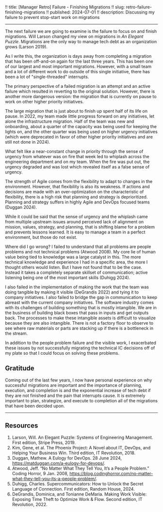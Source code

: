 !! title: [Manager Retro] Failure - Finishing Migrations
!! slug: retro-failure-finishing-migrations
!! published: 2024-07-01
!! description: Discussing my failure to prevent stop-start work on migrations

---

The next failure we are going to examine is the failure to focus on and finish migrations. Will
Larson changed my view on migrations in _An Elegant Puzzle_. Migrations are the only way to manage
tech debt as an organization grows (Larson 2019).

As I write this, the organization is days away from completing a migration that has been off-and-on
again for the last three years. This has been one of our largest and most important migrations.
However, with a small team and a lot of different work to do outside of this single initiative,
there has been a lot of "single-threaded" interrupts.

The primary perspective of a failed migration is an attempt and an active failure which resulted in
reverting to the original solution. However, there is another more dangerous version: the migration
that is currently on pause to work on other higher priority initiatives.

The large migration that is just about to finish up spent half of its life on pause. In 2022, my
team made little progress forward on any initiatives, let alone the infrastructure migration. Half
of the team was new and onboarding, about a quarter of the capacity was being used for keeping the
lights on, and the other quarter was being used on higher urgency initiatives (which were deprecated
in favor of other higher priority initiatives and are still not done in 2024). 

What felt like a near-constant change in priority through the sense of urgency from whatever was on
fire that week led to whiplash across the engineering department and on my team. When the fire was
put out, the urgency degraded and was lost which revealed itself as a false sense of urgency.

The strength of Agile comes from the flexibility to adapt to changes in the environment. However,
that flexibility is also its weakness. If actions and decisions are made with an over-optimization
on the characteristic of flexibility, there is a high risk that planning and strategy is
deprioritized. Planning and strategy suffers in highly Agile and DevOps focused teams (Duggan 2024). 

While it could be said that the sense of urgency and the whiplash came from multiple upstream issues
around perceived lack of alignment on mission, values, strategy, and planning, that is shifting
blame for a problem and prevents lessons learned. It is easy to manage a team in a perfect
environment, but those do not exist.

Where did I go wrong? I failed to understand that all problems are people problems and not technical
problems (Atwood 2008). My core lie of human value being tied to knowledge was a large catalyst in
this. The more technical knowledge and experience I had in a specific area, the more I thought
others would listen. But I have not found that to be the case. Instead it takes a completely
separate skillset of communication; active listening being one of the most important skills (Duhigg
2024). 

I also failed in the implementation of making the work that the team was doing tangible by making it
visible (DeGrandis 2022) and tying it to company initiatives. I also failed to bridge the gap in
communication to keep abreast with the current company initiatives. The software industry comes with
its challenges of building something that is mostly intangible. We are in the business of building
black boxes that pass in inputs and get outputs back. The processes to make these intangible assets
is difficult to visualize because they are also intangible. There is not a factory floor to observe
to see where raw materials or parts are stacking up if there is a bottleneck in the stream.

In addition to the people problem failure and the visible work, I exacerbated these issues by not
successfully migrating the technical IC decisions off of my plate so that I could focus on solving
these problems. 


## Gratitude

Coming out of the last few years, I now have personal experience on why successful migrations are
important and the importance of planning, execution, and completion is and the exponential increase
of tech debt if they are not finished and the pain that interrupts cause. It is extremely important
to plan, strategize, and execute to completion all of the migrations that have been decided upon.


---

## Resources

1. Larson, Will. An Elegant Puzzle: Systems of Engineering Management. First edition, Stripe Press, 2019.
2. Kim, Gene, et al. The Phoenix Project: A Novel about IT, DevOps, and Helping Your Business Win. Third edition, IT Revolution, 2018.
3. Duggan, Mathew. A Eulogy for DevOps. 28 June 2024, https://matduggan.com/a-eulogy-for-devops/.
4. Atwood, Jeff. “No Matter What They Tell You, It’s a People Problem.” Coding Horror, 9 Jan. 2008, https://blog.codinghorror.com/no-matter-what-they-tell-you-its-a-people-problem/.
5. Duhigg, Charles. Supercommunicators: How to Unlock the Secret Language of Connection. First edition, Random House, 2024.
6. DeGrandis, Dominica, and Tonianne DeMaria. Making Work Visible: Exposing Time Theft to Optimize Work & Flow. Second edition, IT Revolution, 2022.
